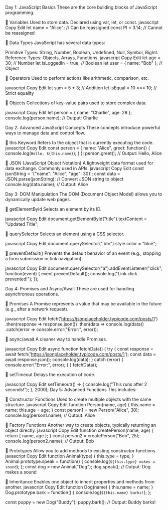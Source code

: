 Day 1: JavaScript Basics
These are the core building blocks of JavaScript programming.

🔹 Variables
Used to store data.
Declared using var, let, or const.
javascript
Copy
Edit
let name = "Alice";  // Can be reassigned
const PI = 3.14;     // Cannot be reassigned

🔹 Data Types
JavaScript has several data types:

Primitive Types: String, Number, Boolean, Undefined, Null, Symbol, BigInt.
Reference Types: Objects, Arrays, Functions.
javascript
Copy
Edit
let age = 30;             // Number
let isLoggedIn = true;    // Boolean
let user = { name: "Bob" }; // Object

🔹 Operators
Used to perform actions like arithmetic, comparison, etc.

javascript
Copy
Edit
let sum = 5 + 3;       // Addition
let isEqual = 10 === 10; // Strict equality

🔹 Objects
Collections of key-value pairs used to store complex data.

javascript
Copy
Edit
let person = {
    name: "Charlie",
    age: 28
};
console.log(person.name); // Output: Charlie


Day 2: Advanced JavaScript Concepts
These concepts introduce powerful ways to manage data and control flow.

🔹 this Keyword
Refers to the object that is currently executing the code.
javascript
Copy
Edit
const person = {
    name: "Alice",
    greet: function() {
        console.log(`Hello, ${this.name}`);
    }
};
person.greet(); // Output: Hello, Alice

🔹 JSON (JavaScript Object Notation)
A lightweight data format used for data exchange.
Commonly used in APIs.
javascript
Copy
Edit
const jsonString = '{"name": "Alice", "age": 30}';
const data = JSON.parse(jsonString); // Convert JSON string to object
console.log(data.name); // Output: Alice


Day 3: DOM Manipulation
The DOM (Document Object Model) allows you to dynamically update web pages.

🔹 getElementById
Selects an element by its ID.

javascript
Copy
Edit
document.getElementById("title").textContent = "Updated Title";

🔹 querySelector
Selects an element using a CSS selector.

javascript
Copy
Edit
document.querySelector(".btn").style.color = "blue";

🔹 preventDefault()
Prevents the default behavior of an event (e.g., stopping a form submission or link navigation).

javascript
Copy
Edit
document.querySelector("a").addEventListener("click", function(event) {
    event.preventDefault();
    console.log("Link click prevented!");
});


Day 4: Promises and Async/Await
These are used for handling asynchronous operations.

🔹 Promises
A Promise represents a value that may be available in the future (e.g., after a network request).

javascript
Copy
Edit
fetch('https://jsonplaceholder.typicode.com/posts/1')
    .then(response => response.json())
    .then(data => console.log(data))
    .catch(error => console.error("Error:", error));

🔹 async/await
A cleaner way to handle Promises.

javascript
Copy
Edit
async function fetchData() {
    try {
        const response = await fetch('https://jsonplaceholder.typicode.com/posts/1');
        const data = await response.json();
        console.log(data);
    } catch (error) {
        console.error("Error:", error);
    }
}
fetchData();

🔹 setTimeout
Delays the execution of code.

javascript
Copy
Edit
setTimeout(() => {
    console.log("This runs after 2 seconds!");
}, 2000);
Day 5: Advanced Functions
This includes:

🔹 Constructor Functions
Used to create multiple objects with the same structure.
javascript
Copy
Edit
function Person(name, age) {
    this.name = name;
    this.age = age;
}
const person1 = new Person("Alice", 30);
console.log(person1.name); // Output: Alice

🔹 Factory Functions
Another way to create objects, typically returning an object directly.
javascript
Copy
Edit
function createPerson(name, age) {
    return { name, age };
}
const person2 = createPerson("Bob", 25);
console.log(person2.name); // Output: Bob

🔹 Prototypes
Allow you to add methods to existing constructor functions.
javascript
Copy
Edit
function Animal(type) {
    this.type = type;
}
Animal.prototype.speak = function() {
    console.log(`${this.type} makes a sound`);
};
const dog = new Animal("Dog");
dog.speak(); // Output: Dog makes a sound

🔹 Inheritance
Enables one object to inherit properties and methods from another.
javascript
Copy
Edit
function Dog(name) {
    this.name = name;
}
Dog.prototype.bark = function() {
    console.log(`${this.name} barks!`);
};

const puppy = new Dog("Buddy");
puppy.bark(); // Output: Buddy barks!